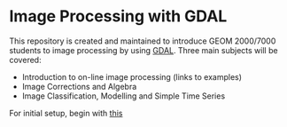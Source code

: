 # **Image Processing with GDAL**

This repository is created and maintained to introduce GEOM 2000/7000 students to image processing by using 
[GDAL](http://www.gdal.org/). Three main subjects will be covered:

- Introduction to on-line image processing (links to examples)
- Image Corrections and Algebra 
- Image Classification, Modelling and Simple Time Series

For initial setup, begin with [this](https://github.com/RSRCsupport/Image_Processing/blob/master/1.%20Setting%20GDAL%20with%20Anaconda.md)




